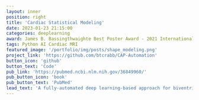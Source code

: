 ```yaml
---
layout: inner
position: right
title: 'Cardiac Statistical Modeling'
date: 2023-01-23 21:15:00
categories: deeplearning
award: James B. Bassingthwaighte Best Poster Award - 2021 International Cardiac Physiome Workshop
tags: Python AI Cardiac MRI
featured_image: '/portfolio/img/posts/shape_modeling.png'
project_link: 'https://github.com/btcrabb/CAP-Automation'
button_icon: 'github'
button_text: 'Code'
pub_link: 'https://pubmed.ncbi.nlm.nih.gov/36849960/'
pub_button_icon: 'book'
pub_button_text: 'PubMed'
lead_text: 'A fully-automated deep learning-based approach for biventricular statistical shape modeling in tetralogy of Fallot.'
---
```

